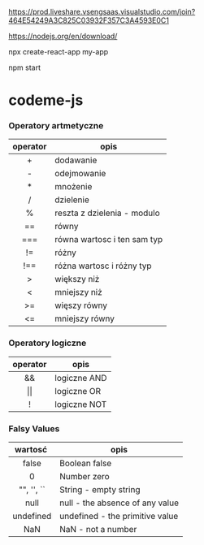 https://prod.liveshare.vsengsaas.visualstudio.com/join?464E54249A3C825C03932F357C3A4593E0C1


https://nodejs.org/en/download/

npx create-react-app my-app

npm start


# codeme-js

### Operatory artmetyczne
| operator | opis |
| :---: | ---- |
| + | dodawanie |
| - | odejmowanie |
| * | mnożenie |
| / | dzielenie |
| % | reszta z dzielenia - modulo |
| == | równy |
| === | równa wartosc i ten sam typ |
| != | różny |
| !== | różna wartosc i różny typ |
| > | większy niż |
| < | mniejszy niż |
| >= | więszy równy |
| <= | mniejszy równy |

### Operatory logiczne
| operator | opis |
| :---: | ---- |
| && | logiczne AND |
| \|\| | logiczne OR |
| ! | logiczne NOT |

### Falsy Values
| wartosć | opis |
| :---: | --- |
| false | Boolean false |
| 0	| Number zero |
| "", '', `` | String - empty string |
| null | null - the absence of any value |
| undefined	| undefined - the primitive value |
| NaN | NaN - not a number |
